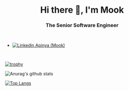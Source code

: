 <h1 align="center">Hi there 👋, I'm Mook</h1>
<h3 align="center">The Senior Software Engineer</h3>
<br>

- [![Linkedin](https://i.stack.imgur.com/gVE0j.png) Apinya (Mook)](https://linkedin.com/in/apinya-leangaramkul)

<br/>

[![trophy](https://github-profile-trophy.vercel.app/?username=mookfan&title=MultiLanguage,Stars,Repositories,Commit&margin-w=15)](https://github.com/ryo-ma/github-profile-trophy)

![Anurag's github stats](https://github-readme-stats.vercel.app/api?username=mookfan&count_private=true&show_icons=true&hide=issues,contribs)

[![Top Langs](https://github-readme-stats.vercel.app/api/top-langs/?username=mookfan&layout=compact)](https://github.com/anuraghazra/github-readme-stats)
